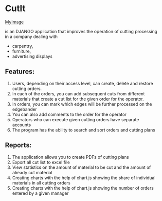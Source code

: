 # CutIt
[MyImage](https://github.com/Klewiu/CutIt/blob/195d353bf58e7a16639253e31e7ea442dba4ddd5/static/CutIt%20logo.JPG)


is an DJANGO application that improves the operation of cutting processing in a company dealing with
- carpentry, 
- furniture, 
- advertising displays 

## Features:
1. Users, depending on their access level, can create, delete and restore cutting orders. 
2. In each of the orders, you can add subsequent cuts from different materials that create a cut list for the given order for the operator.
3. In orders, you can mark which edges will be further processed on the edgebander
4. You can also add comments to the order for the operator
5. Operators who can execute given cutting orders have separate accounts
6. The program has the ability to search and sort orders and cutting plans

## Reports:
1. The application allows you to create PDFs of cutting plans
2. Export all cut list to excel file
3. View statistics on the amount of material to be cut and the amount of already cut material
4. Creating charts with the help of chart.js showing the share of individual materials in all cutting orders
5. Creating charts with the help of chart.js showing the number of orders entered by a given manager
